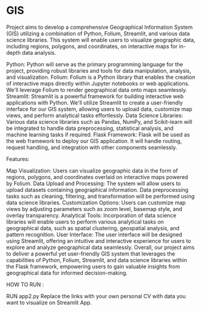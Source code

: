 # GIS
Project aims to develop a comprehensive Geographical Information System (GIS) utilizing a combination of Python, Folium, Streamlit, and various data science libraries. This system will enable users to visualize geographic data, including regions, polygons, and coordinates, on interactive maps for in-depth data analysis.



Python: Python will serve as the primary programming language for the project, providing robust libraries and tools for data manipulation, analysis, and visualization.
Folium: Folium is a Python library that enables the creation of interactive maps directly within Jupyter notebooks or web applications. We'll leverage Folium to render geographical data onto maps seamlessly.
Streamlit: Streamlit is a powerful framework for building interactive web applications with Python. We'll utilize Streamlit to create a user-friendly interface for our GIS system, allowing users to upload data, customize map views, and perform analytical tasks effortlessly.
Data Science Libraries: Various data science libraries such as Pandas, NumPy, and Scikit-learn will be integrated to handle data preprocessing, statistical analysis, and machine learning tasks if required.
Flask Framework: Flask will be used as the web framework to deploy our GIS application. It will handle routing, request handling, and integration with other components seamlessly.



Features:

Map Visualization: Users can visualize geographic data in the form of regions, polygons, and coordinates overlaid on interactive maps powered by Folium.
Data Upload and Processing: The system will allow users to upload datasets containing geographical information. Data preprocessing tasks such as cleaning, filtering, and transformation will be performed using data science libraries.
Customization Options: Users can customize map views by adjusting parameters such as zoom level, basemap style, and overlay transparency.
Analytical Tools: Incorporation of data science libraries will enable users to perform various analytical tasks on geographical data, such as spatial clustering, geospatial analysis, and pattern recognition.
User Interface: The user interface will be designed using Streamlit, offering an intuitive and interactive experience for users to explore and analyze geographical data seamlessly.
Overall, our project aims to deliver a powerful yet user-friendly GIS system that leverages the capabilities of Python, Folium, Streamlit, and data science libraries within the Flask framework, empowering users to gain valuable insights from geographical data for informed decision-making.

HOW TO RUN :

RUN app2.py
Replace the links with your own personal CV with data you want to visualize on Streamlit App.
